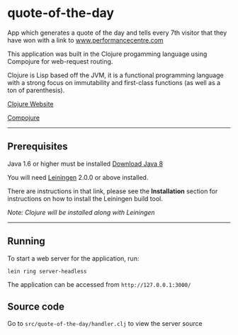 # quote-of-the-day

App which generates a quote of the day and tells every 7th visitor that they have won with a link to www.performancecentre.com

This application was built in the Clojure progamming language using Compojure for web-request routing.

Clojure is Lisp based off the JVM, it is a functional programming language with a strong focus on immutability and first-class functions (as well as a ton of parenthesis).

[Clojure Website](http://clojure.org/)

[Compojure](https://github.com/weavejester/compojure)

---------------

## Prerequisites

Java 1.6 or higher must be installed [Download Java 8](http://www.oracle.com/technetwork/java/javase/downloads/jdk8-downloads-2133151.html)

You will need [Leiningen][] 2.0.0 or above installed.


[leiningen]: https://github.com/technomancy/leiningen

There are instructions in that link, please see the **Installation** section for instructions on how to install the Leiningen build tool.

*Note: Clojure will be installed along with Leiningen*


---------------
## Running

To start a web server for the application, run:

    lein ring server-headless

The application can be accessed from `http://127.0.0.1:3000/`

Source code
-------------

Go to `src/quote-of-the-day/handler.clj` to view the server source